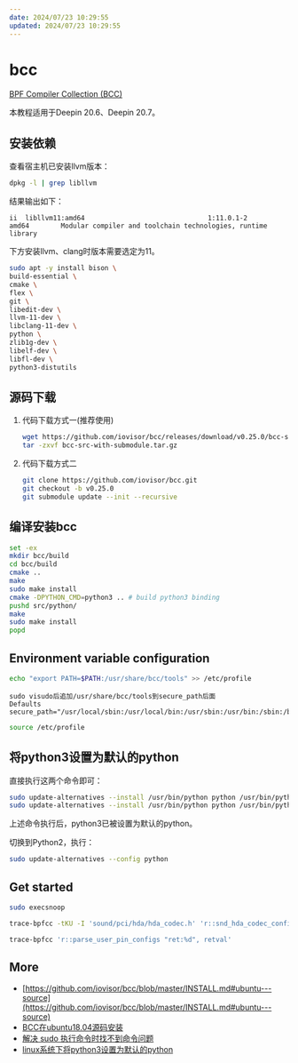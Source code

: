 ```yaml
---
date: 2024/07/23 10:29:55
updated: 2024/07/23 10:29:55
---
```


# bcc

[BPF Compiler Collection (BCC)](https://github.com/iovisor/bcc.git)

本教程适用于Deepin 20.6、Deepin 20.7。

## 安装依赖

查看宿主机已安装llvm版本：

```bash
dpkg -l | grep libllvm
```

结果输出如下：

```text
ii  libllvm11:amd64                               1:11.0.1-2                                 amd64        Modular compiler and toolchain technologies, runtime library
```

下方安装llvm、clang时版本需要选定为11。

```bash
sudo apt -y install bison \
build-essential \
cmake \
flex \
git \
libedit-dev \
llvm-11-dev \
libclang-11-dev \
python \
zlib1g-dev \
libelf-dev \
libfl-dev \
python3-distutils
```

## 源码下载

1. 代码下载方式一(推荐使用)

    ```bash
    wget https://github.com/iovisor/bcc/releases/download/v0.25.0/bcc-src-with-submodule.tar.gz
    tar -zxvf bcc-src-with-submodule.tar.gz
    ```

2. 代码下载方式二

    ```bash
    git clone https://github.com/iovisor/bcc.git
    git checkout -b v0.25.0
    git submodule update --init --recursive
    ```

## 编译安装bcc

```bash
set -ex
mkdir bcc/build
cd bcc/build
cmake ..
make
sudo make install
cmake -DPYTHON_CMD=python3 .. # build python3 binding
pushd src/python/
make
sudo make install
popd
```

## Environment variable configuration

```bash
echo "export PATH=$PATH:/usr/share/bcc/tools" >> /etc/profile
```

```text
sudo visudo后追加/usr/share/bcc/tools到secure_path后面
Defaults        secure_path="/usr/local/sbin:/usr/local/bin:/usr/sbin:/usr/bin:/sbin:/bin:/snap/bin:/usr/share/bcc/tools"
```

```bash
source /etc/profile
```

## 将python3设置为默认的python

直接执行这两个命令即可：

```bash
sudo update-alternatives --install /usr/bin/python python /usr/bin/python2 100
sudo update-alternatives --install /usr/bin/python python /usr/bin/python3 150
```

上述命令执行后，python3已被设置为默认的python。

切换到Python2，执行：

```bash
sudo update-alternatives --config python
```

## Get started

```bash
sudo execsnoop
```

```bash
trace-bpfcc -tKU -I 'sound/pci/hda/hda_codec.h' 'r::snd_hda_codec_configure(struct hda_codec *codec) "ret:%d", retval'
```

```bash
trace-bpfcc 'r::parse_user_pin_configs "ret:%d", retval'
```

## More

- [https://github.com/iovisor/bcc/blob/master/INSTALL.md#ubuntu---source](https://github.com/iovisor/bcc/blob/master/INSTALL.md#ubuntu---source)
- [BCC在ubuntu18.04源码安装](https://blog.csdn.net/qq_33344148/article/details/123255679)
- [解决 sudo 执行命令时找不到命令问题](https://www.cnblogs.com/lfri/p/16277069.html)
- [linux系统下将python3设置为默认的python](https://blog.51cto.com/u_15351425/3727453)
